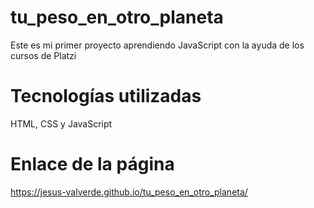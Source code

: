 # tu_peso_en_otro_planeta
Este es mi primer proyecto aprendiendo JavaScript con la ayuda de los cursos de Platzi

# Tecnologías utilizadas
HTML, CSS y JavaScript

# Enlace de la página
https://jesus-valverde.github.io/tu_peso_en_otro_planeta/
